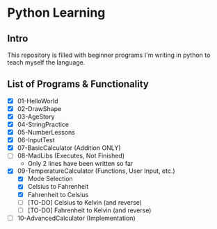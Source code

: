 # Python Learning

## Intro

This repository is filled with beginner programs I'm writing in python to teach myself the language. 

## List of Programs & Functionality

 - [x] 01-HelloWorld
 - [x] 02-DrawShape
 - [x] 03-AgeStory
 - [x] 04-StringPractice
 - [x] 05-NumberLessons
 - [x] 06-InputTest
 - [x] 07-BasicCalculator (Addition ONLY)
 - [ ] 08-MadLibs (Executes, Not Finished)
	 - Only 2 lines have been written so far
 - [x] 09-TemperatureCalculator (Functions, User Input, etc.)
	 - [x] Mode Selection
	 - [x] Celsius to Fahrenheit
	 - [x] Fahrenheit to Celsius
	 - [ ] [TO-DO] Celsius to Kelvin (and reverse)
	 - [ ] [TO-DO] Fahrenheit to Kelvin (and reverse)
  - [ ] 10-AdvancedCalculator (Implementation)